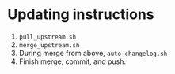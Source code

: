 # Updating instructions

1. `pull_upstream.sh`
2. `merge_upstream.sh`
3. During merge from above, `auto_changelog.sh`
3. Finish merge, commit, and push.
